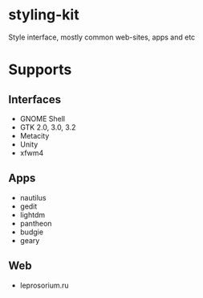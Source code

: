 # styling-kit

Style interface, mostly common web-sites, apps and etc 

# Supports

## Interfaces
+ GNOME Shell
+ GTK 2.0, 3.0, 3.2
+ Metacity
+ Unity
+ xfwm4

## Apps
+ nautilus
+ gedit
+ lightdm
+ pantheon
+ budgie
+ geary

## Web
+ leprosorium.ru